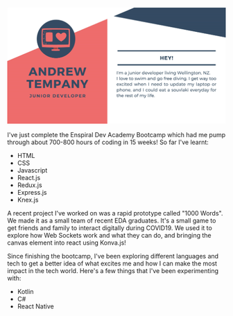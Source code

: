 ![Header](https://raw.githubusercontent.com/andrewtempany/andrewtempany/master/github-header.jpg "Header")


I've just complete the Enspiral Dev Academy Bootcamp which had me pump through about 700-800 hours of coding in 15 weeks!
So far I've learnt:
* HTML
* CSS
* Javascript
* React.js
* Redux.js
* Express.js
* Knex.js

A recent project I've worked on was a rapid prototype called "1000 Words". We made it as a small team of recent EDA graduates. It's a small game to get friends and family to interact digitally during COVID19. We used it to explore how Web Sockets work and what they can do, and bringing the canvas element into react using Konva.js!

Since finishing the bootcamp, I've been exploring different languages and tech to get a better idea of what excites me and how I can make the most impact in the tech world. Here's a few things that I've been experimenting with:
* Kotlin
* C#
* React Native
